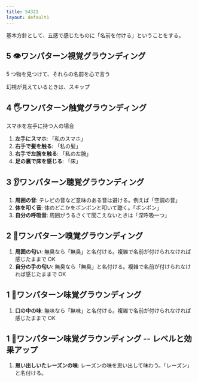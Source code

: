 ```yaml
---
title: 54321
layout: default1
---
```

基本方針として、五感で感じたものに「名前を付ける」ということをする。

## 5 👁️ワンパターン視覚グラウンディング

5 つ物を見つけて、それらの名前を心で言う

幻視が見えているときは、スキップ

## 4 🖐ワンパターン触覚グラウンディング

スマホを左手に持つ人の場合

1. **左手にスマホ**: 「私のスマホ」
2. **右手で髪を触る**: 「私の髪」
3. **右手で左腕を触る**: 「私の左腕」
4. **足の裏で床を感じる**: 「床」

## 3 👂ワンパターン聴覚グラウンディング

1. **周囲の音**: テレビの音など意味のある音は避ける。例えば「空調の音」
2. **体を叩く音**: 体のどこかをポンポンと叩いて聴く。「ポンポン」
3. **自分の呼吸音**: 周囲がうるさくて聞こえないときは「深呼吸一つ」

## 2 👃ワンパターン嗅覚グラウンディング

1. **周囲の匂い**: 無臭なら「無臭」と名付ける。複雑で名前が付けられなければ感じたままで OK
2. **自分の手の匂い**: 無臭なら「無臭」と名付ける。複雑で名前が付けられなければ感じたままで OK

## 1 👅ワンパターン味覚グラウンディング

1. **口の中の味**: 無味なら「無味」と名付ける。複雑で名前が付けられなければ感じたままで OK

## 1 👅ワンパターン味覚グラウンディング -- レベルと効果アップ
1. **思い出しいたレーズンの味**: レーズンの味を思い出して味わう。「レーズン」と名付ける。
